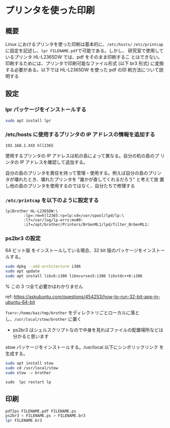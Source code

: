 # プリンタを使った印刷
## 概要

Linux におけるプリンタを使った印刷は基本的に、`/etc/hosts/`
`/etc/printcap` に設定を記述し、`lpr FILENAME.pdf`で可能である。しかし、
研究室で使用しているプリンタ HL-L2365DW では、pdf をそのまま印刷するこ
とはできない。印刷するためには、プリンタで印刷可能なファイル形式 (以下
br3 形式) に変換する必要がある。以下では HL-L2365DW を使った pdf の印
刷方法について説明する

## 設定
### lpr パッケージをインストールする

```bash
sudo apt install lpr
```

### /etc/hosts に使用するプリンタの IP アドレスの情報を追加する

```
192.168.1.XXX hll2365
```

使用するプリンタの IP アドレスは机の島によって異なる。自分の机の島のプ
リンタの IP アドレスを確認して追加する。

自分の島のプリンタを責任を持って管理・使用する。例えば自分の島のプリン
タが壊れたとき、壊れたプリンタを "誰かが直してくれるだろう" と考えて放
置し他の島のプリンタを使用するのではなく、自分たちで修理する

### `/etc/printcap` を以下のように設定する

```
lp|Brother HL-L2365DW:\
        :lp=:rm=hll2365:rp=lp:sd=/var/spool/lpd/lp:\
        :lf=/var/log/lp-errs:mx#0:
        :if=/opt/brother/Printers/BrGenML1/lpd/filter_BrGenML1:
```

### ps2br3 の設定

64 ビット版 をインストールしている場合、32 bit 版のパッケージをインストールする。

```bash
sudo dpkg --add-architecture i386
sudo apt update
sudo apt install libc6:i386 libncurses5:i386 libstdc++6:i386
```
% この 3 つ全て必要かはわかりません

ref: https://askubuntu.com/questions/454253/how-to-run-32-bit-app-in-ubuntu-64-bit

`fserv:/home/kaz/tmp/brother`
をディレクトリごとローカルに落とし、`/usr/local/stow/brother` に置く

* ps2br3 はシェルスクリプトなので中身を見ればファイルの配置場所などは
  分かると思います

stow パッケージをインストールする。/usr/local 以下にシンボリックリンク
を生成する。

```bash
sudo apt install stow
sudo cd /usr/local/stow
sudo stow -v brother
```

`sudo  lpc restart lp`

## 印刷
  
```bash
pdf2ps FILENAME.pdf FILENAME.ps
ps2br3 < FILENAME.ps > FILENAME.br3
lpr FILENAME.br3 
```
